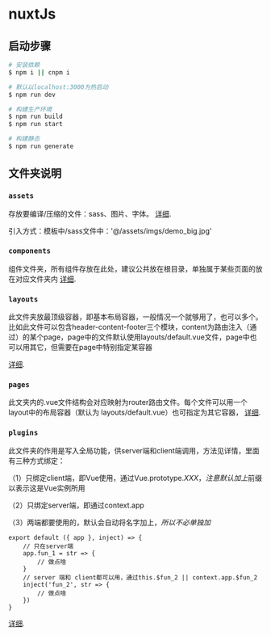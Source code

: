 # nuxtJs

## 启动步骤

```bash
# 安装依赖
$ npm i || cnpm i

# 默认以localhost:3000为热启动
$ npm run dev

# 构建生产环境
$ npm run build
$ npm run start

# 构建静态
$ npm run generate
```



## 文件夹说明

### `assets`

存放要编译/压缩的文件：sass、图片、字体。 [详细](https://nuxtjs.org/docs/2.x/directory-structure/assets).

引入方式：模板中/sass文件中：'@/assets/imgs/demo_big.jpg'

### `components`

组件文件夹，所有组件存放在此处，建议公共放在根目录，单独属于某些页面的放在对应文件夹内 [详细](https://nuxtjs.org/docs/2.x/directory-structure/components).

### `layouts`

此文件夹放最顶级容器，即基本布局容器，一般情况一个就够用了，也可以多个。比如此文件可以包含header-content-footer三个模块，content为路由注入（通过<nuxt />）的某个page，page中的文件默认使用layouts/default.vue文件，page中也可以用其它，但需要在page中特别指定某容器

 [详细](https://nuxtjs.org/docs/2.x/directory-structure/layouts).


### `pages`

此文夹内的.vue文件结构会对应映射为router路由文件。每个文件可以用一个layout中的布局容器（默认为 layouts/default.vue）也可指定为其它容器， [详细](https://nuxtjs.org/docs/2.x/get-started/routing).

### `plugins`

此文件夹的作用是写入全局功能，供server端和client端调用，方法见详情，里面有三种方式绑定：

（1）只绑定client端，即Vue使用，通过Vue.prototype.$XXX，注意默认加上$前缀以表示这是Vue实例所用

（2）只绑定server端，即通过context.app

（3）两端都要使用的，默认会自动将名字加上$，所以不必单独加$

```
export default ({ app }, inject) => {
	// 只在server端
	app.fun_1 = str => {
		// 做点啥
	}
	// server 端和 client都可以用，通过this.$fun_2 || context.app.$fun_2
	inject('fun_2', str => {
		// 做点啥
	})
}
```

 [详细](https://nuxtjs.org/docs/2.x/directory-structure/plugins).